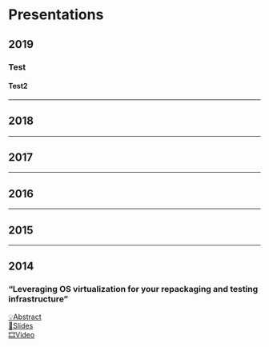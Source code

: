 # Presentations 

## 2019

### Test

#### Test2

---
## 2018

---
## 2017

---
## 2016

---
## 2015

---
## 2014

### “Leveraging OS virtualization for your repackaging and testing infrastructure”
[💡Abstract](https://appmanagevent.com/index.php/event-information/previous-editions/ame2014/agenda/session-list-2014/218-leveraging-os-virtualization-for-your-repackaging-and-testing-infrastructure-tech-session)  
[📜Slides](2014/Conferences/AME2014_Victor_Ciura.pdf)  
[🎞️Video](https://appmanagevent.com/index.php/event-information/previous-editions/ame2014/agenda/session-list-2014/218-leveraging-os-virtualization-for-your-repackaging-and-testing-infrastructure-tech-session)  
